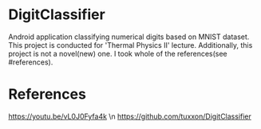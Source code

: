 # DigitClassifier
Android application classifying numerical digits based on MNIST dataset.
This project is conducted for 'Thermal Physics II' lecture.
Additionally, this project is not a novel(new) one. I took whole of the references(see #references).

# References
https://youtu.be/vL0J0Fyfa4k \n
https://github.com/tuxxon/DigitClassifier
